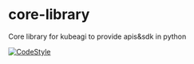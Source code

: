 # core-library
Core library for kubeagi to provide apis&amp;sdk  in python 

<div align="left">
  <p>
    <a href="https://github.com/psf/black">
      <img alt="CodeStyle" src="https://img.shields.io/badge/code%20style-black-000000.svg" />
    </a>
  </p>
</div>
